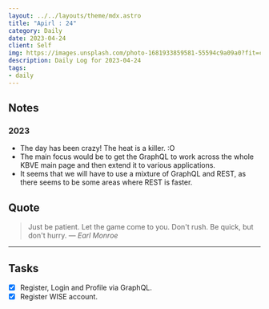```yaml
---
layout: ../../layouts/theme/mdx.astro
title: "Apirl : 24"
category: Daily
date: 2023-04-24
client: Self
img: https://images.unsplash.com/photo-1681933859581-55594c9a09a0?fit=crop&q=85&w=1400&h=700
description: Daily Log for 2023-04-24
tags:
- daily
---
```


## Notes

### 2023

- The day has been crazy! The heat is a killer. :O
- The main focus would be to get the GraphQL to work across the whole KBVE main page and then extend it to various applications.
- It seems that we will have to use a mixture of GraphQL and REST, as there seems to be some areas where REST is faster.

## Quote

> Just be patient. Let the game come to you. Don't rush. Be quick, but don't hurry.
> — <cite>Earl Monroe</cite>

---

## Tasks

- [x] Register, Login and Profile via GraphQL.
- [x] Register WISE account.
